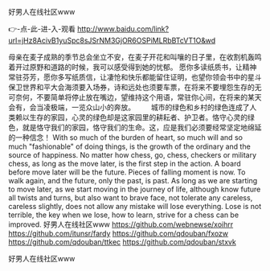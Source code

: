 
好男人在线社区www




👉-点-此-进-入-观看  http://www.baidu.com/link?url=jHz8AcivB1yuSpc8sJSrNM3GjOR6OSPiMLRbBTcVT1O&wd




母亲在麦子成熟的季节总会坐立不安，在麦子开花和叫嚷的日子里，在收割机轰鸣着开过原野和道路的时候，我可以感受得到她的忧郁。
愿你多读纸质书，让精神常驻芬芳，愿你多写纸质信，让凄怆和快乐都能留住证明，也望你领会书中的星斗保卫世界和平大会海须要入场券，诗和远处也须要车票，在将来不要埋怨生存的无可奈何，不要简单将停止放在嘴边，望维持这个用语，常驻你心间，在将来的某天会有，会当凌极端，一览众山小的奔放。
　　城市的绿色和乡村的绿色连成了人类赖以生存的家园，心灵的绿色却是这家园里的耕耘者、护卫者。恪守心灵的绿色，就是恪守我们的家园，恪守我们的生命。这，应是我们必须要经常坚定地绵延的一种信念！
With so much of the burden of heart, so much will and so much "fashionable" of doing things, is the growth of the ordinary and the source of happiness.
No matter how chess, go, chess, checkers or military chess, as long as the move later, is the first step in the action.
A board before move later will be the future.
Pieces of falling moment is now.
To walk again, and the future, only the past, is past.
As long as we are starting to move later, as we start moving in the journey of life, although know future all twists and turns, but also want to brave face, not tolerate any careless, careless slightly, does not allow any mistake will lose everything.
Lose is not terrible, the key when we lose, how to learn, strive for a chess can be improved.
好男人在线社区www https://github.com/webnewse/xoihrr
https://github.com/itunsr/fardy
https://github.com/qdouban/fxozw
https://github.com/qdouban/ttkec
https://github.com/qdouban/stxvk





好男人在线社区www
